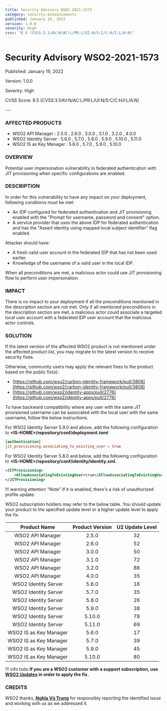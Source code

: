 ```yaml
---
title: Security Advisory WSO2-2021-1573
category: security-announcements
published: January 19, 2022
version: 1.0.0
severity: High
cvss: "8.5 (CVSS:3.1/AV:N/AC:L/PR:L/UI:N/S:C/C:H/I:L/A:N)"
---
```


# Security Advisory WSO2-2021-1573

<p class="doc-info">Published: January 19, 2022</p>
<p class="doc-info">Version: 1.0.0</p>
<p class="doc-info">Severity: High</p>
<p class="doc-info">CVSS Score: 8.5 (CVSS:3.1/AV:N/AC:L/PR:L/UI:N/S:C/C:H/I:L/A:N)</p>
---

### AFFECTED PRODUCTS
* WSO2 API Manager : 2.5.0 , 2.6.0 , 3.0.0 , 3.1.0 , 3.2.0 , 4.0.0
* WSO2 Identity Server : 5.6.0 , 5.7.0 , 5.8.0 , 5.9.0 , 5.10.0 , 5.11.0
* WSO2 IS as Key Manager : 5.6.0 , 5.7.0 , 5.9.0 , 5.10.0


### OVERVIEW
Potential user impersonation vulnerability in federated authentication with JIT provisioning when specific configurations are enabled.


### DESCRIPTION
In order for this vulnerability to have any impact on your deployment, following conditions must be met:

* An IDP configured for federated authentication and JIT provisioning enabled with the "Prompt for username, password and consent" option.
* A service provider that uses the above IDP for federated authentication and has the "Assert identity using mapped local subject identifier" flag enabled.

Attacker should have:

* A fresh valid user account in the federated IDP that has not been used earlier.
* Knowledge of the username of a valid user in the local IDP.

When all preconditions are met, a malicious actor could use JIT provisioning flow to perform user impersonation.


### IMPACT
There is no impact to your deployment if all the preconditions mentioned in the description section are not met. Only if all mentioned preconditions in the description section are met, a malicious actor could associate a targeted local user account with a federated IDP user account that the malicious actor controls.


### SOLUTION
If the latest version of the affected WSO2 product is not mentioned under the affected product list, you may migrate to the latest version to receive security fixes.

Otherwise, community users may apply the relevant fixes to the product based on the public fix(s):

* [https://github.com/wso2/carbon-identity-framework/pull/3808](https://github.com/wso2/carbon-identity-framework/pull/3808)
* [https://github.com/wso2/identity-apps/pull/2776](https://github.com/wso2/identity-apps/pull/2776)

To have backward compatibility where any user with the same JIT provisioned username can be associated with the local user with the same username, follow the below instructions.

For WSO2 Identity Server 5.9.0 and above, add the following configuration to **<IS-HOME\>/repository/conf/deployment.toml**

```toml
[authentication]
jit_provisioning.associating_to_existing_user = true
```

For WSO2 Identity Server 5.8.0 and below, add the following configuration to **<IS-HOME\>/repository/conf/identity/identity.xml.**

```xml
<JITProvisioning>
    <AllowAssociatingToExistingUser>true</AllowAssociatingToExistingUser>
</JITProvisioning>
```

!!! warning attention "Note"
    If it is enabled, there's a risk of unauthorized profile update.


WSO2 subscription holders may refer to the below table. You should update your product to the specified update level or a higher update level to apply the fix.

|      Product Name      | Product Version | U2 Update Level |
|:----------------------:|:---------------:|:---------------:|
| WSO2 API Manager       | 2.5.0           | 32              |
| WSO2 API Manager       | 2.6.0           | 52              |
| WSO2 API Manager       | 3.0.0           | 50              |
| WSO2 API Manager       | 3.1.0           | 72              |
| WSO2 API Manager       | 3.2.0           | 86              |
| WSO2 API Manager       | 4.0.0           | 35              |
| WSO2 Identity Server   | 5.6.0           | 16              |
| WSO2 Identity Server   | 5.7.0           | 35              |
| WSO2 Identity Server   | 5.8.0           | 26              |
| WSO2 Identity Server   | 5.9.0           | 38              |
| WSO2 Identity Server   | 5.10.0          | 78              |
| WSO2 Identity Server   | 5.11.0          | 69              |
| WSO2 IS as Key Manager | 5.6.0           | 17              |
| WSO2 IS as Key Manager | 5.7.0           | 39              |
| WSO2 IS as Key Manager | 5.9.0           | 45              |
| WSO2 IS as Key Manager | 5.10.0          | 80              |

!!! info todo
    **If you are a WSO2 customer with a support subscription, use [WSO2 Updates](https://wso2.com/updates/) in order to apply the fix.**


### CREDITS
WSO2 thanks, **[Nghĩa Vũ Trung](https://www.linkedin.com/in/nghia-vu-trung-45a144171/)** for responsibly reporting the identified issue and working with us as we addressed it.
